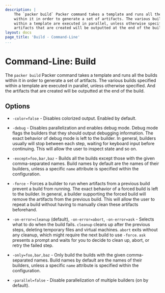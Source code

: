 ```yaml
---
description: |
    The `packer build` Packer command takes a template and runs all the builds
    within it in order to generate a set of artifacts. The various builds specified
    within a template are executed in parallel, unless otherwise specified. And the
    artifacts that are created will be outputted at the end of the build.
layout: docs
page_title: 'Build - Command-Line'
...
```


# Command-Line: Build

The `packer build` Packer command takes a template and runs all the builds
within it in order to generate a set of artifacts. The various builds specified
within a template are executed in parallel, unless otherwise specified. And the
artifacts that are created will be outputted at the end of the build.

## Options

-   `-color=false` - Disables colorized output. Enabled by default.

-   `-debug` - Disables parallelization and enables debug mode. Debug mode flags
    the builders that they should output debugging information. The exact
    behavior of debug mode is left to the builder. In general, builders usually
    will stop between each step, waiting for keyboard input before continuing.
    This will allow the user to inspect state and so on.

-   `-except=foo,bar,baz` - Builds all the builds except those with the given
    comma-separated names. Build names by default are the names of their
    builders, unless a specific `name` attribute is specified within
    the configuration.

-   `-force` - Forces a builder to run when artifacts from a previous build
    prevent a build from running. The exact behavior of a forced build is left
    to the builder. In general, a builder supporting the forced build will
    remove the artifacts from the previous build. This will allow the user to
    repeat a build without having to manually clean these artifacts beforehand.

-   `-on-error=cleanup` (default), `-on-error=abort`, `-on-error=ask` - Selects
    what to do when the build fails.  `cleanup` cleans up after the previous
    steps, deleting temporary files and virtual machines.  `abort` exits without
    any cleanup, which might require the next build to use `-force`.  `ask`
    presents a prompt and waits for you to decide to clean up, abort, or retry
    the failed step.

-   `-only=foo,bar,baz` - Only build the builds with the given
    comma-separated names. Build names by default are the names of their
    builders, unless a specific `name` attribute is specified within
    the configuration.

-   `-parallel=false` - Disable parallelization of multiple builders (on by
    default).
